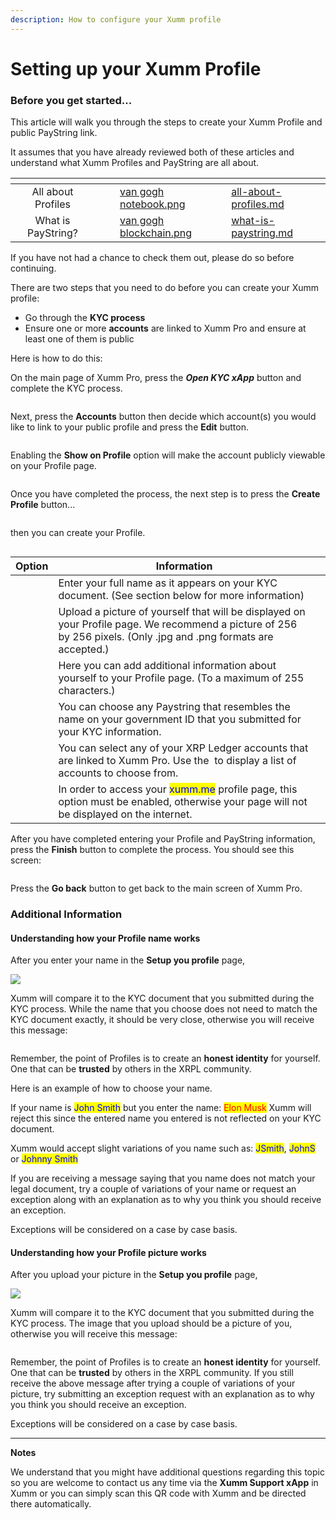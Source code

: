```yaml
---
description: How to configure your Xumm profile
---
```


# Setting up your Xumm Profile

### Before you get started...

This article will walk you through the steps to create your Xumm Profile and public PayString link.

It assumes that you have already reviewed both of these articles and understand what Xumm Profiles and PayString are all about.&#x20;

<table data-view="cards"><thead><tr><th align="center"></th><th data-hidden></th><th data-hidden></th><th data-hidden data-card-cover data-type="files"></th><th data-hidden data-card-target data-type="content-ref"></th></tr></thead><tbody><tr><td align="center">All about Profiles</td><td></td><td></td><td><a href="../../../../.gitbook/assets/van gogh notebook.png">van gogh notebook.png</a></td><td><a href="all-about-profiles.md">all-about-profiles.md</a></td></tr><tr><td align="center">What is PayString?</td><td></td><td></td><td><a href="../../../../.gitbook/assets/van gogh blockchain.png">van gogh blockchain.png</a></td><td><a href="what-is-paystring.md">what-is-paystring.md</a></td></tr></tbody></table>

If you have not had a chance to check them out, please do so before continuing.&#x20;

There are two steps that you need to do before you can create your Xumm profile:

* Go through the **KYC process**
* Ensure one or more **accounts** are linked to Xumm Pro and ensure at least one of them is public

Here is how to do this:

On the main page of Xumm Pro, press the _**Open KYC xApp**_ button and complete the KYC process.&#x20;

<figure><img src="../../../../.gitbook/assets/Profiles - KYC Button.png" alt=""><figcaption></figcaption></figure>

Next, press the **Accounts** button then decide which account(s) you would like to link to your public profile and press the **Edit** button.

<figure><img src="../../../../.gitbook/assets/Accounts button in Pro.png" alt=""><figcaption></figcaption></figure>

Enabling the **Show on Profile** option will make the account publicly viewable on your Profile page.

<figure><img src="../../../../.gitbook/assets/Profiles - Accounting Settings (1).png" alt=""><figcaption></figcaption></figure>

Once you have completed the process, the next step is to press the **Create Profile** button...

<figure><img src="../../../../.gitbook/assets/Create Profile button (1).png" alt=""><figcaption></figcaption></figure>

then you can create your Profile.

<figure><img src="../../../../.gitbook/assets/Profiles - Setup.png" alt=""><figcaption></figcaption></figure>



<table><thead><tr><th>Option</th><th>Information</th><th data-hidden></th></tr></thead><tbody><tr><td><img src="../../../../.gitbook/assets/image (13).png" alt=""></td><td>Enter your full name as it appears on your KYC document. (See section below for more information)</td><td></td></tr><tr><td><img src="../../../../.gitbook/assets/image (3) (1).png" alt=""></td><td>Upload a picture of yourself that will be displayed on your Profile page. We recommend a picture of 256 by 256 pixels. (Only .jpg and .png formats are accepted.)</td><td></td></tr><tr><td><img src="../../../../.gitbook/assets/image (2) (4).png" alt="" data-size="original"></td><td>Here you can add additional information about yourself to your Profile page. (To a maximum of 255 characters.)</td><td></td></tr><tr><td><img src="../../../../.gitbook/assets/image (1) (2).png" alt=""></td><td>You can choose any Paystring that resembles the name on your government ID that you submitted for your KYC information.</td><td></td></tr><tr><td><img src="../../../../.gitbook/assets/image (4).png" alt=""></td><td>You can select any of your XRP Ledger accounts that are linked to Xumm Pro. Use the <img src="../../../../.gitbook/assets/image (6) (2).png" alt="" data-size="line"> to display a list of accounts to choose from.</td><td></td></tr><tr><td><img src="../../../../.gitbook/assets/image (14).png" alt=""></td><td>In order to access your <mark style="color:blue;">xumm.me</mark> profile page, this option must be enabled, otherwise your page will not be displayed on the internet.</td><td></td></tr></tbody></table>

After you have completed entering your Profile and PayString information, press the **Finish** button to complete the process. You should see this screen:

<figure><img src="../../../../.gitbook/assets/Profiles - Congratulations.png" alt=""><figcaption></figcaption></figure>

Press the **Go back** button to get back to the main screen of Xumm Pro.



### Additional Information

#### Understanding how your Profile name works

After you enter your name in the **Setup you profile** page,

![](<../../../../.gitbook/assets/image (3) (2).png>)

Xumm will compare it to the KYC document that you submitted during the KYC process. While the name that you choose does not need to match the KYC document exactly, it should be very close, otherwise you will receive this message:

<figure><img src="../../../../.gitbook/assets/Request an exception.png" alt=""><figcaption></figcaption></figure>

Remember, the point of Profiles is to create an **honest identity** for yourself. One that can be **trusted** by others in the XRPL community.&#x20;

Here is an example of how to choose your name.

If your name is <mark style="color:blue;">John Smith</mark> but you enter the name: <mark style="color:red;">Elon Musk</mark> Xumm will reject this since the entered name you entered is not reflected on your KYC document.

Xumm would accept slight variations of you name such as: <mark style="color:blue;">JSmith</mark>, <mark style="color:blue;">JohnS</mark> or <mark style="color:blue;">Johnny Smith</mark>

If you are receiving a message saying that you name does not match your legal document, try a couple of variations of your name or request an exception along with an explanation as to why you think you should receive an exception.

Exceptions will be considered on a case by case basis.

#### Understanding how your Profile picture works

After you upload your picture in the **Setup you profile** page,

![](<../../../../.gitbook/assets/image (1) (1).png>)

Xumm will compare it to the KYC document that you submitted during the KYC process. The image that you upload should be a picture of you, otherwise you will receive this message:

<figure><img src="../../../../.gitbook/assets/Profile Picture - Error-1.png" alt=""><figcaption></figcaption></figure>

Remember, the point of Profiles is to create an **honest identity** for yourself. One that can be **trusted** by others in the XRPL community. If you still receive the above message after trying a couple of variations of your picture, try submitting an exception request with an explanation as to why you think you should receive an exception.

Exceptions will be considered on a case by case basis.

****

**Notes**

We understand that you might have additional questions regarding this topic so you are welcome to contact us any time via the **Xumm Support xApp** in Xumm or you can simply scan this QR code with Xumm and be directed there automatically.

<figure><img src="../../../../.gitbook/assets/Support banner Xumm.png" alt=""><figcaption></figcaption></figure>

